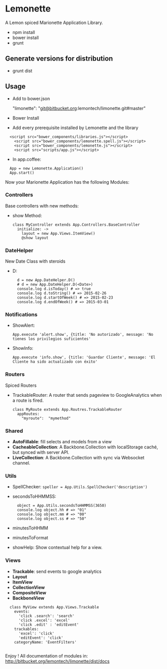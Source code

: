 Lemonette
=========

A Lemon spiced Marionette Application Library.

* npm install
* bower install
* grunt

Generate versions for distribution
----------------------------------

* grunt dist


Usage
-----

* Add to bower.json 

  "limonette": "git@bitbucket.org:lemontech/limonette.git#master"

* Bower Install 

* Add every prerequisite installed by Lemonette and the library

```
  <script src="bower_components/libraries.js"></script>
    <script src="bower_components/lemonette.spell.js"></script>
    <script src="bower_components/lemonette.js"></script>
    <script src="scripts/app.js"></script>
```

* In app.coffee:

```
  App = new Lemonette.Application()
  App.start()

```

Now your Marionette Application has the following Modules:

### Controllers
Base controllers with new methods:

  * show Method:
  
    ```
    class MyController extends App.Controllers.BaseController
      initialize: ->
        layout = new App.Views.ItemView()
        @show layout
    ```

### DateHelper
New Date Class with steroids

  * D: 
  
    ```
      d = new App.DateHelper.D()
      # d = new App.DateHelper.D(<Date>)
      console.log d.isToday() # => true
      console.log d.toString() # => 2015-02-26
      console.log d.startOfWeek() # => 2015-02-23
      console.log d.endOfWeek() # => 2015-03-01
    ```

### Notifications

  * ShowAlert: 
  
    ```
    App.execute 'alert.show', {title: 'No autorizado', message: 'No tienes los privilegios suficientes'
    ```
    
  * ShowInfo: 
  
    ```
    App.execute 'info.show', {title: 'Guardar Cliente', message: 'El Cliente ha sido actualizado con éxito'
    ```
### Routers
Spiced Routers

  * TrackableRouter: A router that sends pageview to GoogleAnalytics when a route is fired.
  
    ```
    class MyRoute extends App.Routres.TrackableRouter 
      appRoutes:
        "myroute":  "mymethod"
    ```

### Shared

  * **AutoFillable**: fill selects and models from a view
  * **CacheableCollection**: A Backbone.Collection with localStorage caché, but synced with server API.
  * **LiveCollection**: A Backbone.Collection with sync vía Websocket channel. 

### Utils

  * SpellChecker: ```speller = App.Utils.SpellChecker('description')```
  * secondsToHHMMSS: 
    
    ```
      object = App.Utils.secondsToHHMMSS(3650)
      console.log object.hh # => "01"
      console.log object.mm # => "00"
      console.log object.ss # => "50"
    ```
  * minutesToHHMM
  * minutesToFormat
  * showHelp: Show contextual help for a view.
  

### Views

* **Trackable**: send events to google analytics
* **Layout**
* **ItemView**
* **CollectionView**
* **CompositeView**
* **BackboneView** 

```
  class MyView extends App.Views.Trackable
    events:
      'click .search': 'search'
      'click .excel': 'excel'
      'click .edit' : 'editEvent'
    trackables:
      'excel': 'click'
      'editEvent': 'click'
    categoryName: 'EventFilters'
    
```

Enjoy !
All documentation of modules in: http://bitbucket.org/lemontech/limonette/dist/docs

